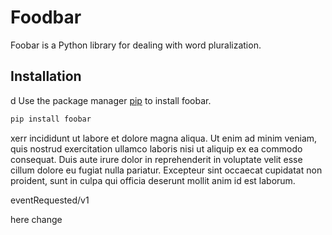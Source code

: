 # Foodbar

Foobar is a Python library for dealing with word pluralization.

## Installation
d
Use the package manager [pip](https://pip.pypa.io/en/stable/) to install foobar.

```bash
pip install foobar
```
xerr incididunt ut labore et dolore magna aliqua. Ut enim ad minim veniam,
quis nostrud exercitation ullamco laboris nisi ut aliquip ex ea commodo
consequat. Duis aute irure dolor in reprehenderit in voluptate velit esse
cillum dolore eu fugiat nulla pariatur. Excepteur sint occaecat cupidatat non
proident, sunt in culpa qui officia deserunt mollit anim id est laborum.

eventRequested/v1 

here change
